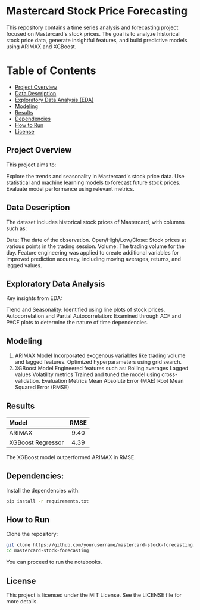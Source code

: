 # Mastercard Stock Price Forecasting

This repository contains a time series analysis and forecasting project focused on Mastercard's stock prices. The goal is to analyze historical stock price data, generate insightful features, and build predictive models using ARIMAX and XGBoost.

# Table of Contents

- [Project Overview](#project-overview)
- [Data Description](#data-description)
- [Exploratory Data Analysis (EDA)](#exploratory-data-analysis)
- [Modeling](#modeling)
- [Results](#results)
- [Dependencies](#dependencies)
- [How to Run](#how-to-run)
- [License](#license)

## Project Overview

This project aims to:

Explore the trends and seasonality in Mastercard's stock price data.
Use statistical and machine learning models to forecast future stock prices.
Evaluate model performance using relevant metrics.

## Data Description

The dataset includes historical stock prices of Mastercard, with columns such as:

Date: The date of the observation.
Open/High/Low/Close: Stock prices at various points in the trading session.
Volume: The trading volume for the day.
Feature engineering was applied to create additional variables for improved prediction accuracy, including moving averages, returns, and lagged values.

## Exploratory Data Analysis

Key insights from EDA:

Trend and Seasonality: Identified using line plots of stock prices.
Autocorrelation and Partial Autocorrelation: Examined through ACF and PACF plots to determine the nature of time dependencies.

## Modeling
1. ARIMAX Model
Incorporated exogenous variables like trading volume and lagged features.
Optimized hyperparameters using grid search.
2. XGBoost Model
Engineered features such as:
Rolling averages
Lagged values
Volatility metrics
Trained and tuned the model using cross-validation.
Evaluation Metrics
Mean Absolute Error (MAE)
Root Mean Squared Error (RMSE)

## Results

| Model             | RMSE |
| :---------------- | :------: |
| ARIMAX            |   9.40   |
| XGBoost Regressor |   4.39   |

The XGBoost model outperformed ARIMAX in RMSE.

## Dependencies:

Install the dependencies with:

```bash
pip install -r requirements.txt
```
## How to Run

Clone the repository:

```bash
git clone https://github.com/yourusername/mastercard-stock-forecasting.git
cd mastercard-stock-forecasting
```

You can proceed to run the notebooks.

## License

This project is licensed under the MIT License. See the LICENSE file for more details.